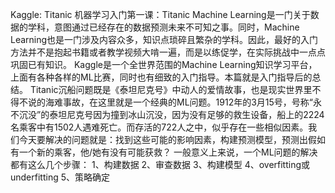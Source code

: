 Kaggle: Titanic
机器学习入门第一课：Titanic
Machine Learning是一门关于数据的学科，意图通过已经存在的数据预测未来不可知之事。同时，Machine Learning也是一门涉及内容众多，知识点琐碎且繁杂的学科。因此，最好的入门方法并不是抱起书籍或者教学视频大啃一遍，而是以练促学，在实际挑战中一点点巩固已有知识。
Kaggle是一个全世界范围的Machine Learning知识学习平台，上面有各种各样的ML比赛，同时也有细致的入门指导。本篇就是入门指导后的总结。
Titanic沉船问题既是《泰坦尼克号》中动人的爱情故事，也是现实世界里不得不说的海难事故，在这里就是一个经典的ML问题。1912年的3月15号，号称“永不沉没”的泰坦尼克号因为撞到冰山沉没，因为没有足够的救生设备，船上的2224名乘客中有1502人遇难死亡。而存活的722人之中，似乎存在一些相似因素。我们今天要解决的问题就是：找到这些可能的影响因素，构建预测模型，预测出假如有一个新的乘客，他/她有没有可能获救？
一般意义上来说，一个ML问题的解决都有这么几个步骤：
1、构建数据
2、审查数据
3、构建模型
4、overfitting或underfitting
5、策略确定
